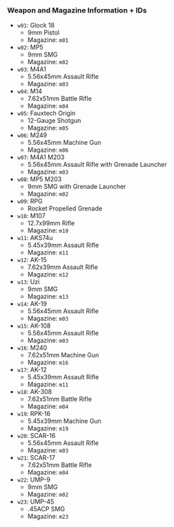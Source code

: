 ### Weapon and Magazine Information + IDs

- `w01`: Glock 18
    - 9mm Pistol
    - Magazine: `m01`
- `w02`: MP5
    - 9mm SMG
    - Magazine: `m02`
- `w03`: M4A1
    - 5.56x45mm Assault Rifle
    - Magazine: `m03`
- `w04`: M14
    - 7.62x51mm Battle Rifle
    - Magazine: `m04`
- `w05`: Fauxtech Origin
    - 12-Gauge Shotgun
    - Magazine: `m05`
- `w06`: M249
    - 5.56x45mm Machine Gun
    - Magazine: `m06`
- `w07`: M4A1 M203
    - 5.56x45mm Assault Rifle with Grenade Launcher
    - Magazine: `m03`
- `w08`: MP5 M203
    - 9mm SMG with Grenade Launcher
    - Magazine: `m02`
- `w09`: RPG
    - Rocket Propelled Grenade
- `w10`: M107
    - 12.7x99mm Rifle
    - Magazine: `m10`
- `w11`: AKS74u
    - 5.45x39mm Assault Rifle
    - Magazine: `m11`
- `w12`: AK-15
    - 7.62x39mm Assault Rifle
    - Magazine: `m12`
- `w13`: Uzi
    - 9mm SMG
    - Magazine: `m13`
- `w14`: AK-19
    - 5.56x45mm Assault Rifle
    - Magazine: `m03`
- `w15`: AK-108
    - 5.56x45mm Assault Rifle
    - Magazine: `m03`
- `w16`: M240
    - 7.62x51mm Machine Gun
    - Magazine: `m16`
- `w17`: AK-12
    - 5.45x39mm Assault Rifle
    - Magazine: `m11`
- `w18`: AK-308
    - 7.62x51mm Battle Rifle
    - Magazine: `m04`
- `w19`: RPK-16
    - 5.45x39mm Machine Gun
    - Magazine: `m19`
- `w20`: SCAR-16
    - 5.56x45mm Assault Rifle
    - Magazine: `m03`
- `w21`: SCAR-17
    - 7.62x51mm Battle Rifle
    - Magazine: `m04`
- `w22`: UMP-9
    - 9mm SMG
    - Magazine: `m02`
- `w23`: UMP-45
    - .45ACP SMG
    - Magazine: `m23`

